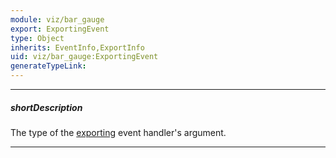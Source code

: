 ```yaml
---
module: viz/bar_gauge
export: ExportingEvent
type: Object
inherits: EventInfo,ExportInfo
uid: viz/bar_gauge:ExportingEvent
generateTypeLink: 
---
```

---
##### shortDescription
The type of the [exporting]({basewidgetpath}/Events/#exporting) event handler's argument.

---
<!-- Description goes here -->